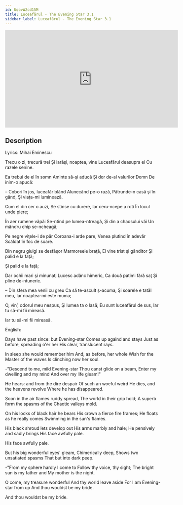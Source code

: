 ```yaml
---
id: UqovW2cd15M
title: Luceafărul - The Evening Star 3.1
sidebar_label: Luceafărul - The Evening Star 3.1
---
```


<iframe
  width="560"
  height="315"
  src="https://www.youtube.com/embed/UqovW2cd15M"
  title="YouTube video player"
  frameborder="0"
  allow="accelerometer; autoplay; clipboard-write; encrypted-media; gyroscope; picture-in-picture; web-share"
  referrerpolicy="strict-origin-when-cross-origin"
  allowfullscreen
></iframe>

## Description

Lyrics: Mihai Eminescu

Trecu o zi, trecură trei
Şi iarăşi, noaptea, vine
Luceafărul deasupra ei
Cu razele senine.

Ea trebui de el în somn
Aminte să-şi aducă
Şi dor de-al valurilor Domn
De inim-o apucă:

– Cobori în jos, luceafăr blând
Alunecând pe-o rază,
Pătrunde-n casă şi în gând,
Şi viaţa-mi luminează.

Cum el din cer o auzi,
Se stinse cu durere,
Iar ceru-ncepe a roti
În locul unde piere;

În aer rumene văpăi
Se-ntind pe lumea-ntreagă,
Şi din a chaosului văi
Un mândru chip se-ncheagă;

Pe negre viţele-i de păr
Coroana-i arde pare,
Venea plutind în adevăr
Scăldat în foc de soare.

Din negru giulgi se desfăşor
Marmoreele braţă,
El vine trist şi gânditor
Şi palid e la faţă;

Şi palid e la faţă;

Dar ochii mari şi minunaţi
Lucesc adânc himeric,
Ca două patimi fără saţ
Şi pline de-ntuneric.

– Din sfera mea venii cu greu
Ca să te-ascult ş-acuma,
Şi soarele e tatăl meu,
Iar noaptea-mi este muma;

O, vin’, odorul meu nespus,
Şi lumea ta o lasă;
Eu sunt luceafărul de sus,
Iar tu să-mi fii mireasă.

Iar tu să-mi fii mireasă.

English:

Days have past since: but Evening-star
Comes up againd and stays
Just as before, spreading o'er her
His clear, translucent rays.
 
In sleep she would remember him
And, as before, her whole
Wish for the Master of the waves
Is clinching now her soul.
 
-"Descend to me, mild Evening-star
Thou canst glide on a beam,
Enter my dwelling and my mind
And over my life gleam!"
 
He hears: and from the dire despair
Of such an woeful weird
He dies, and the heavens revolve
Where he has disappeared.
 
Soon in the air flames ruddy spread,
The world in their grip hold;
A superb form the spasms of the
Chaotic valleys mold.
 
On his locks of black hair he bears
His crown a fierce fire frames;
He floats as he really comes
Swimming in the sun's flames.
 
His black shroud lets develop out
His arms marbly and hale;
He pensively and sadly brings
His face awfully pale.

His face awfully pale.
 
But his big wonderful eyes' gleam,
Chimerically deep,
Shows two unsatiated spasms
That but into dark peep.
 
-"From my sphere hardly I come to
Follow thy voice, thy sight;
The bright sun is my father and
My mother is the night.
 
O come, my treasure wonderful
And thy world leave aside
For I am Evening-star from up
And thou wouldst be my bride.

And thou wouldst be my bride.
